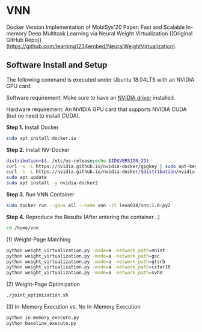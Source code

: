 # VNN
Docker Version Implementation of MobiSys'20 Paper: Fast and Scalable In-memory Deep Multitask Learning via Neural Weight Virtualization ([Original GitHub Repo])(https://github.com/learning1234embed/NeuralWeightVirtualization).

## Software Install and Setup
The following command is executed under Ubuntu 18.04LTS with an NVIDIA GPU card. 

Software requirement: Make sure to have an [NVIDIA driver](https://www.nvidia.com/Download/index.aspx) installed.

Hardware requirement: An NVIDIA GPU card that supports NVIDIA CUDA (but no need to install CUDA).

**Step 1.** Install Docker
```sh
sudo apt install docker.io
```

**Step 2.** Install NV-Docker
```sh
distribution=$(. /etc/os-release;echo $ID$VERSION_ID)
curl -s -L https://nvidia.github.io/nvidia-docker/gpgkey | sudo apt-key add -
curl -s -L https://nvidia.github.io/nvidia-docker/$distribution/nvidia-docker.list | sudo tee /etc/apt/sources.list.d/nvidia-docker.list
sudo apt update
sudo apt install -y nvidia-docker2
```

**Step 3.** Run VNN Container
```sh
sudo docker run --gpus all --name vnn -it leon018/vnn:1.0-py2
```

**Step 4.** Reproduce the Results
(After entering the container...)
```sh
cd /home/vnn
```
(1) Weight-Page Matching
```sh
python weight_virtualization.py -mode=a -network_path=mnist
python weight_virtualization.py -mode=a -network_path=gsc
python weight_virtualization.py -mode=a -network_path=gtsrb
python weight_virtualization.py -mode=a -network_path=cifar10
python weight_virtualization.py -mode=a -network_path=svhn
```
(2) Weight-Page Optimization
```sh
./joint_optimization.sh
```
(3) In-Memory Execution vs. No In-Memory Execution
```sh
python in-memory_execute.py 
python baseline_execute.py
```
